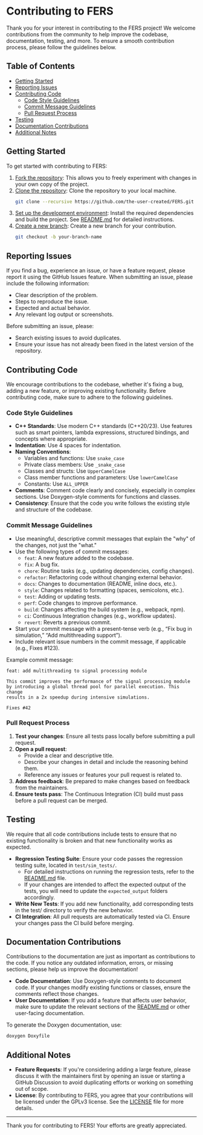 # Contributing to FERS

Thank you for your interest in contributing to the FERS project! We welcome contributions from the community to help
improve the codebase, documentation, testing, and more. To ensure a smooth contribution process, please follow the
guidelines below.

## Table of Contents

- [Getting Started](#getting-started)
- [Reporting Issues](#reporting-issues)
- [Contributing Code](#contributing-code)
  - [Code Style Guidelines](#code-style-guidelines)
  - [Commit Message Guidelines](#commit-message-guidelines)
  - [Pull Request Process](#pull-request-process)
- [Testing](#testing)
- [Documentation Contributions](#documentation-contributions)
- [Additional Notes](#additional-notes)

## Getting Started

To get started with contributing to FERS:

1. [Fork the repository](#fork-the-repository): This allows you to freely experiment with changes in your own copy of
   the project.
2. [Clone the repository](#clone-the-repository): Clone the repository to your local machine.
    ```bash
    git clone --recursive https://github.com/the-user-created/FERS.git
    ```
3. [Set up the development environment](#set-up-the-development-environment): Install the required dependencies and
   build the project. See [README.md](README.md) for detailed instructions.
4. [Create a new branch](#create-a-new-branch): Create a new branch for your contribution.
    ```bash
    git checkout -b your-branch-name
    ```

## Reporting Issues

If you find a bug, experience an issue, or have a feature request, please report it using the GitHub Issues feature.
When submitting an issue, please include the following information:

- Clear description of the problem.
- Steps to reproduce the issue.
- Expected and actual behavior.
- Any relevant log output or screenshots.

Before submitting an issue, please:

- Search existing issues to avoid duplicates.
- Ensure your issue has not already been fixed in the latest version of the repository.

## Contributing Code

We encourage contributions to the codebase, whether it's fixing a bug, adding a new feature, or improving existing
functionality. Before contributing code, make sure to adhere to the following guidelines.

### Code Style Guidelines

- **C++ Standards**: Use modern C++ standards (C++20/23). Use features such as smart pointers, lambda expressions,
  structured bindings, and concepts where appropriate.
- **Indentation**: Use 4 spaces for indentation.
- **Naming Conventions**:
  - Variables and functions: Use `snake_case`
  - Private class members: Use `_snake_case`
  - Classes and structs: Use `UpperCamelCase`
  - Class member functions and parameters: Use `lowerCamelCase`
  - Constants: Use `ALL_UPPER`
- **Comments**: Comment code clearly and concisely, especially in complex sections. Use Doxygen-style comments for
  functions and classes.
- **Consistency**: Ensure that the code you write follows the existing style and structure of the codebase.

### Commit Message Guidelines

- Use meaningful, descriptive commit messages that explain the "why" of the changes, not just the "what."
- Use the following types of commit messages:
  - `feat`: A new feature added to the codebase.
  - `fix`: A bug fix.
  - `chore`: Routine tasks (e.g., updating dependencies, config changes).
  - `refactor`: Refactoring code without changing external behavior.
  - `docs`: Changes to documentation (README, inline docs, etc.).
  - `style`: Changes related to formatting (spaces, semicolons, etc.).
  - `test`: Adding or updating tests.
  - `perf`: Code changes to improve performance.
  - `build`: Changes affecting the build system (e.g., webpack, npm).
  - `ci`: Continuous Integration changes (e.g., workflow updates).
  - `revert`: Reverts a previous commit.
- Start your commit message with a present-tense verb (e.g., “Fix bug in simulation,” “Add multithreading support”).
- Include relevant issue numbers in the commit message, if applicable (e.g., Fixes #123).

Example commit message:

```text
feat: add multithreading to signal processing module

This commit improves the performance of the signal processing module
by introducing a global thread pool for parallel execution. This change
results in a 2x speedup during intensive simulations.

Fixes #42
```

### Pull Request Process

1. **Test your changes**: Ensure all tests pass locally before submitting a pull request.
2. **Open a pull request**:
    - Provide a clear and descriptive title.
    - Describe your changes in detail and include the reasoning behind them.
    - Reference any issues or features your pull request is related to.
3. **Address feedback**: Be prepared to make changes based on feedback from the maintainers.
4. **Ensure tests pass**: The Continuous Integration (CI) build must pass before a pull request can be merged.

## Testing

We require that all code contributions include tests to ensure that no existing functionality is broken and that new
functionality works as expected.

- **Regression Testing Suite**: Ensure your code passes the regression testing suite, located in `test/sim_tests/`.
  - For detailed instructions on running the regression tests, refer to the [README.md](README.md) file.
  - If your changes are intended to affect the expected output of the tests, you will need to update the
    `expected_output` folders accordingly.
- **Write New Tests**: If you add new functionality, add corresponding tests in the test/ directory to verify the new
  behavior.
- **CI Integration**: All pull requests are automatically tested via CI. Ensure your changes pass the CI build before
  merging.

## Documentation Contributions

Contributions to the documentation are just as important as contributions to the code. If you notice any outdated
information, errors, or missing sections, please help us improve the documentation!

- **Code Documentation**: Use Doxygen-style comments to document code. If your changes modify existing functions or
  classes, ensure the comments reflect those changes.
- **User Documentation**: If you add a feature that affects user behavior, make sure to update the relevant sections of
  the [README.md](README.md) or other user-facing documentation.

To generate the Doxygen documentation, use:

```bash
doxygen Doxyfile
```

## Additional Notes

- **Feature Requests**: If you're considering adding a large feature, please discuss it with the maintainers first by
  opening an issue or starting a GitHub Discussion to avoid duplicating efforts or working on something out of scope.
- **License**: By contributing to FERS, you agree that your contributions will be licensed under the GPLv3 license. See
  the [LICENSE](LICENSE) file for more details.

---

Thank you for contributing to FERS! Your efforts are greatly appreciated.